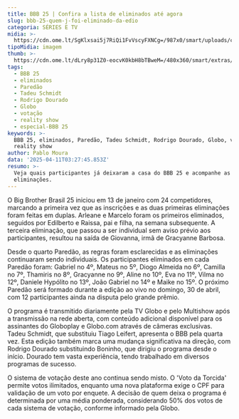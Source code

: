 ```yaml
---
title: BBB 25 | Confira a lista de eliminados até agora
slug: bbb-25-quem-j-foi-eliminado-da-edio
categoria: SÉRIES E TV
midia: >-
  https://cdn.ome.lt/SgKlxsai5j7RiQi1FvVscyFXNCg=/987x0/smart/uploads/conteudo/fotos/bbb25-edilberto-raissa-eliminados_wZsCQ54.jpg
tipoMidia: imagem
thumb: >-
  https://cdn.ome.lt/dLry8p31Z0-eocvK0kbH8bTBweM=/480x360/smart/extras/conteudos/bbb25-edilberto-raissa-eliminados-peq_5jnF5tN.jpg
tags:
  - BBB 25
  - eliminados
  - Paredão
  - Tadeu Schmidt
  - Rodrigo Dourado
  - Globo
  - votação
  - reality show
  - especial-BBB 25
keywords: >-
  BBB 25, eliminados, Paredão, Tadeu Schmidt, Rodrigo Dourado, Globo, votação,
  reality show
author: Pablo Moura
data: '2025-04-11T03:27:45.853Z'
resumo: >-
  Veja quais participantes já deixaram a casa do BBB 25 e acompanhe as próximas
  eliminações.
---
```


O Big Brother Brasil 25 iniciou em 13 de janeiro com 24 competidores, marcando a primeira vez que as inscrições e as duas primeiras eliminações foram feitas em duplas. Arleane e Marcelo foram os primeiros eliminados, seguidos por Edilberto e Raissa, pai e filha, na semana subsequente. A terceira eliminação, que passou a ser individual sem aviso prévio aos participantes, resultou na saída de Giovanna, irmã de Gracyanne Barbosa.

Desde o quarto Paredão, as regras foram esclarecidas e as eliminações continuaram sendo individuais. Os participantes eliminados em cada Paredão foram: Gabriel no 4º, Mateus no 5º, Diogo Almeida no 6º, Camilla no 7º, Thamiris no 8º, Gracyanne no 9º, Aline no 10º, Eva no 11º, Vilma no 12º, Daniele Hypólito no 13º, João Gabriel no 14º e Maike no 15º. O próximo Paredão será formado durante a edição ao vivo no domingo, 30 de abril, com 12 participantes ainda na disputa pelo grande prêmio.

O programa é transmitido diariamente pela TV Globo e pelo Multishow após a transmissão na rede aberta, com conteúdo adicional disponível para os assinantes do Globoplay e Globo.com através de câmeras exclusivas. Tadeu Schmidt, que substituiu Tiago Leifert, apresenta o BBB pela quarta vez. Esta edição também marca uma mudança significativa na direção, com Rodrigo Dourado substituindo Boninho, que dirigiu o programa desde o início. Dourado tem vasta experiência, tendo trabalhado em diversos programas de sucesso.

O sistema de votação deste ano continua sendo misto. O 'Voto da Torcida' permite votos ilimitados, enquanto uma nova plataforma exige o CPF para validação de um voto por enquete. A decisão de quem deixa o programa é determinada por uma média ponderada, considerando 50% dos votos de cada sistema de votação, conforme informado pela Globo.
